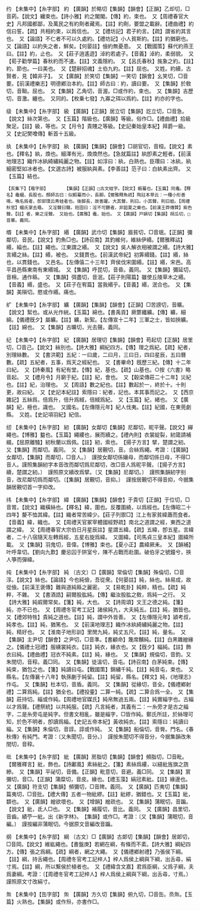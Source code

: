 <!-- { "loadSidebar": true } -->
约	【未集中】【糸字部】	約	【廣韻】於略切【集韻】【韻會】【正韻】乙却切，□音葯。【說文】纏束也。【詩小雅】約之閣閣。【傳】約，束也。　又【周禮春官大史】凡邦國都鄙，及萬民之有約劑者藏焉。【註】約劑，要盟之載辭。【禮曲禮】約信曰誓。【疏】共相約束，以爲信也。　又【禮坊記】君子約言。【疏】謂省約其言也。　又【論語】不仁者不可以久處約。【禮坊記】小人貧斯約。【註】約猶窮也。　又【論語】以約失之者，鮮矣。【何晏註】儉約無憂患。　又【戰國策】蘇代約燕王曰。【註】約，止也。　又【莊子逍遙遊】淖約若處子。【音義】淖約，柔弱貌。　又【荀子勸學篇】春秋約而不速。【註】文義隱約。　又【呂氏春秋】旄象之約。【註】約，節也。一曰美也。　又【楚辭招魂】土伯九約。【註】屈也。　又姓。約續，古賢者，見【韓非子】。　又【廣韻】於笑切【集韻】一笑切【韻會】幺笑切，□音要。【前漢禮樂志】明德鄕治本約。【註】師古曰：約，讀曰要。　又【集韻】於敎切，音靿。屈也。　又【集韻】乙角切，音渥。□或作約，束也。　又【集韻】吉歷切，音激。纏也。　又同的。【枚乗七發】九寡之珥以爲約。【註】約亦的字也。

级	【未集中】【糸字部】	級	【廣韻】【正韻】居立切【集韻】訖立切，□音急。【說文】絲次第也。　又【玉篇】階級也。【廣韻】等級。俗作□。【禮曲禮】拾級聚足。【註】級，等也。又【月令】貴賤之等級。【史記秦始皇本紀】拜爵一級。　又【史記樊噲傳】斬首十五級。

纨	【未集中】【糸字部】	紈	【廣韻】【集韻】【韻會】□胡官切，音桓。【說文】素也。【釋名】紈，煥也。細澤有光，煥煥然也。【急就篇註】紈卽素之輕者。【前漢地理志】織作冰紈綺繡純麗之物。【註】如淳曰：紈，白熟也。臣瓚曰：冰紈，紈細密堅如冰者也。【文選古詩】被服紈與素。【李善註】范子曰：白紈素出齊。　又【玉篇】結也。

	【亥集下】【黽字部】		【集韻】【正韻】□古文蛙字。【說文】蝦蟇也。【玉篇】同鼃。【釋名】鼃蟈，長股也。顏師古曰：似鰕蟇而小，長脚。【爾雅釋魚疏】陶註本草云：一種小形善鳴，喚名爲者，卽郭璞云靑蛙者也。後脚長，故善躍。大其聲，則曰。小其聲，則曰蛤。【周禮秋官】蟈氏掌去黽。　又淫聲曰聲。班固曰：淫不可聽者，非韶夏之樂也。【前漢王莽傳贊】紫色聲。【註】者，樂之淫聲。　又始也。【廣雅】鼃，始也。　又【廣韻】戸媧切【集韻】胡瓜切，□音華。義同。

缗	【未集中】【糸字部】	緡	【廣韻】武巾切【集韻】眉貧切，□音珉。【正韻】彌鄰切，音民。【說文】釣魚□也。【詩召南】其釣維何，維絲伊緡。【爾雅釋詁】緡，綸也。【註】繩也。江東謂之緡。　又【說文】吳人解衣相被謂之緡。【詩大雅】言緡之絲。【註】緡，被也。　又錢貫也。【前漢武帝紀】初筭緡錢。【註】緡，絲也，以貫錢也。　又邑名。【左傳僖二十三年】齊侯伐宋圍緡。【註】緡，宋邑。高平昌邑縣東南有東緡城。　又【集韻】呼昆切，音昏。義同。　又【集韻】彌延切，音棉。通作緜。　又【集韻】弭盡切，音泯。【莊子則陽篇】雖使丘陵草木之緡。【音義】緡，盛也。　又【莊子在宥篇】當我緡乎。【音義】緡，泯合也。　又【集韻】美隕切。愍或作緡。痛也。

纩	【未集中】【糸字部】	纊	【廣韻】【集韻】【韻會】【正韻】□苦謗切，音曠。【說文】絮也。或从光作絖。【玉篇】綿也。【書禹貢】厥篚纖纊。【傳】纊，細綿。【儀禮旣夕】屬纊。【註】纊，新絮。【左傳宣十二年】三軍之士，皆如挾纊。【註】綿也。　又【集韻】古曠切，光去聲。義同。

纪	【未集中】【糸字部】	紀	【廣韻】居理切【集韻】【韻會】苟起切【正韻】居里切，□音己。【說文】絲別也。【詩大雅】綱紀四方。【傳】理之爲紀。【疏】紀者，別理絲數。　又【書洪範】五紀：一曰歲，二曰月，三曰日，四曰星辰，五曰曆數。【疏】五紀者，五事，爲天之經紀也。　又【書畢命】旣歷三紀。【傳】十二年曰紀。　又【詩秦風】有紀有堂。【傳】紀，基也。【疏】山基也。○按《六書》略音起。　又【禮月令】月窮于紀。【註】紀，會也。　又【穀梁傳莊二十二年】災紀也。【註】紀，治理也。　又【周語】數之紀也。【註】數起於一，終於十。十則更，故曰紀。　又【史記本紀註】索隱曰：紀者，記也。本其事而記之。　又【西京雜記】五絲爲，倍爲升，倍升爲緎，倍緎爲紀。　又【玉篇】紀，緒也。　又【廣韻】紀，極也，識也。　又國名。【左傳隱元年】紀人伐夷。【註】紀國，在東莞劇縣。　又姓。【史記項羽紀】紀信。

纫	【未集中】【糸字部】	紉	【廣韻】女鄰切【集韻】尼鄰切，昵平聲。【說文】繟繩也。【博雅】盭也。【玉篇】繩縷也，展而續之。【禮內則】衣裳綻裂，紉箴請補綴。【屈原離騷】紉秋蘭以爲佩。【註】紉，索也。　【揚子方言】擘，楚謂之紉。　又【集韻】而鄰切。義同。　又【集韻】居覲切，音。合絲爲繩。考證：〔【廣韻】女鄰切，【集韻】而鄰切，□音人。〕　謹按女鄰切係孃母，而鄰切係日母，不得□音人。謹照集韻紉字本音改而鄰切爲尼鄰切，改□音人爲昵平聲。〔【揚子方言】續，楚謂之紉。〕　謹照原文續改爲擘。〔又【集韻】尼鄰切。〕　謹照集韻紉字别音，改尼鄰切爲而鄰切。〔【集韻】居覲切，音抑。〕　謹按居覲切不得音抑，今据集韻居覲切首一字抑改。 

纬	【未集中】【糸字部】	緯	【廣韻】【集韻】【韻會】于貴切【正韻】于位切，□音胃。【說文】織橫絲也。【釋名】緯，圍也。反覆圍繞，以爲經也。【左傳昭二十四年】嫠不恤其緯。【註】織者常苦緯少。【莊子列禦□】江上有家貧緯蕭而食者。【音義】緯，織也。　又【周禮天官冢宰體國經野疏】南北之道謂之經，東西之道謂之緯。　又【周禮春官大宗伯日月星辰註】星謂五緯。【疏】五緯，卽五星。言緯者，二十八宿隨天左轉爲經，五星右旋爲緯。　又圖緯。【司馬貞三皇本紀】圖緯所載。　又【集韻】羽鬼切，音偉。【博雅】束也。【夏小正】農緯厥耒。　又【韻補】叶呼韋切。【劉向九歎】慶忌囚于阱室兮，陳不占戰而赴圍。破伯牙之號鐘兮，挾人箏而彈緯。

纯	【未集中】【糸字部】	純	〔古文〕□【廣韻】常倫切【集韻】殊倫切，□音淳。【說文】絲也。【論語】今也純儉，吾從衆。【何晏註】純，絲也。絲易成，故從儉。【前漢王褒傳】難與道純緜之麗密。　又【易乾卦】純粹，精也。【疏】純粹，不雜。　又【書酒誥】嗣爾股肱純。【傳】繼汝股肱之敎，爲純一之行。　又【詩大雅】純嘏爾常矣。【箋】純，大也。　又【詩周頌】文王之德之純。【箋】純，亦不已也。　又【周禮冬官考工記】諸侯純九，大夫純五。【註】純，猶皆也。　又【禮郊特牲】貴純之道也。【註】純，謂中外皆善。　又【左傳隱元年】潁考叔，純孝也。【註】純，猶篤也。　又【前漢地理志】織作冰紈綺繡純麗之物。【註】純，精好也。　又【淮南子地形訓】里閒九純，純丈五尺。【註】純，量名。　又【集韻】主尹切【韻會】之尹切，□音準。【書顧命】篾席黼純。【註】白黑雜繒緣之。【儀禮士冠禮】服纁裳純衣。【註】純衣，緣衣也。又【旣夕】緇純。【註】飾衣曰純。【禮曲禮】冠衣不純素。【註】純，緣也。　又【集韻】規倫切，音鈞。又朱閏切，音稕。義□同。　又【集韻】徒溫切，音屯。【詩召南】白茅純束。【傳】純束，猶包之也。【箋】純讀曰屯。【戰國策】錦繡千純。【註】純音屯，束也。　又縣名。【左傳襄十八年】執孫蒯于純留。【註】純留，縣名。【釋文】純，《地理志》作屯。　又【集韻】杜本切，音盾。義同。　又【集韻】從緣切，音全。【儀禮鄕射禮】二算爲純。【註】猶全也。【禮投壷】二算一純。【疏】二算合爲一全。　又【集韻】莊持切。緇或作純。【周禮地官媒氏】純帛無過五兩。【註】純實緇字也。古緇以才爲聲。【禮祭統】以共純服。【疏】凡言純者，其義有二：一糸旁才是古之緇字，二是糸旁屯是純字。但書文相亂，雖是緇字，□皆作純。鄭氏所註，於絲理可知，於色不明者，卽讀爲緇。【史記五帝本紀】黃收純衣。【註】索隱曰：純讀曰緇。又【集韻】朱倫切，音諄。諄或作純。　又【集韻】船倫切，音脣。門名。《春秋傳》有純門。考證：〔又朱聞切，音分。〕　謹按朱聞切不得音分，今据集韻改朱閏切，音稕。 

纰	【未集中】【糸字部】	紕	【廣韻】房脂切【集韻】【韻會】頻脂切，□音毗。【爾雅釋言】紕，飾也。【詩鄘風】素絲紕之。【箋】素絲爲縷，以縫紕旌旗之旒縿。　又【集韻】平祕切，音備。【正韻】毗意切，音避。義□同。　又【集韻】賔彌切，音□。【正韻】蒲糜切，音皮。緣也。【禮玉藻】縞冠素紕。【註】緣邊也。　又【廣韻】符支切【集韻】頻彌切，□音陴。義同。　又【廣韻】匹夷切【集韻】篇夷切，□音批。【禮大傳】五者一物紕繆。【註】紕繆，猶錯也。又【玉篇】紕，纇也。　又【廣韻】繒欲壞也。　又【增韻】繒疏也。　又【集韻】蒲眠切，音蹁。【說文】紕，氐人□也。　又【集韻】補履切，音比。義同。　又【廣韻】昌里切，音齒。績苧一紕。出《新字林》。　【集韻】或作□。考證：〔又【集韻】蒲眠切，音編。〕　謹按編非蒲眠切。今据原文音編改音蹁。 

纲	【未集中】【糸字部】	綱	〔古文〕□【廣韻】古郞切【集韻】【韻會】居郞切，□音岡。【說文】維紘繩也。【書盤庚】若網在綱，有條而不紊。【詩大雅】綱紀四方。【傳】張之爲綱。【疏】綱者，網之大繩。　又【儀禮鄕射禮】乃張侯下綱。【註】綱，持舌繩也。【周禮冬官考工記梓人】梓人爲侯上綱與下綱，出舌尋，絹寸焉。【註】綱，所以繫侯於植者也。　又【禮緯含文嘉】君爲臣綱，父爲子綱，夫爲妻綱。考證：〔【周禮冬官考工記梓人】梓人爲侯上綱與下綱，出舌尋，寸焉。〕　謹照原文寸改絹寸。 

缹	【未集中】【缶字部】	缹	【廣韻】方久切【集韻】俯九切，□音缶。烝缹。【玉篇】火熟也。【集韻】或作炰，亦書作□。

